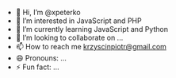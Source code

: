 - 👋 Hi, I’m @xpeterko
- 👀 I’m interested in JavaScript and PHP
- 🌱 I’m currently learning JavaScript and Python
- 💞️ I’m looking to collaborate on ...
- 📫 How to reach me krzyscinpiotr@gmail.com
- 😄 Pronouns: ...
- ⚡ Fun fact: ...

<!---
xpeterko/xpeterko is a ✨ special ✨ repository because its `README.md` (this file) appears on your GitHub profile.
You can click the Preview link to take a look at your changes.
--->
